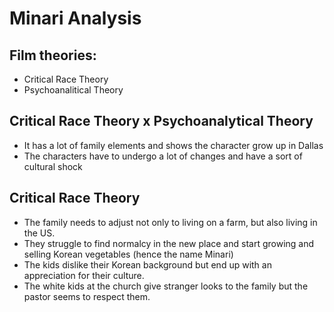 # Minari Analysis

## Film theories:
- Critical Race Theory
- Psychoanalitical Theory

## Critical Race Theory x Psychoanalytical Theory
- It has a lot of family elements and shows the character grow up in Dallas
- The characters have to undergo a lot of changes and have a sort of cultural shock

## Critical Race Theory
- The family needs to adjust not only to living on a farm, but also living in the US.
- They struggle to find normalcy in the new place and start growing and selling Korean vegetables (hence the name Minari)
- The kids dislike their Korean background but end up with an appreciation for their culture.
- The white kids at the church give stranger looks to the family but the pastor seems to respect them.